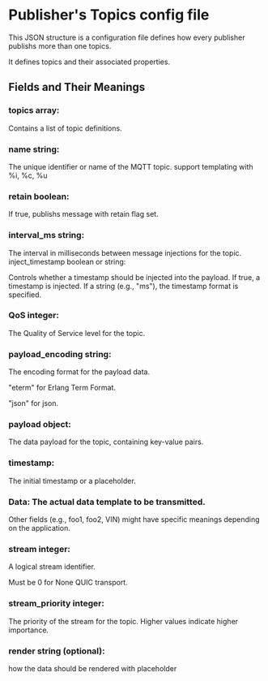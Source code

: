 # Publisher's Topics config file

This JSON structure is a configuration file defines how every publisher publishs more than one topics.

It defines topics and their associated properties.

## Fields and Their Meanings

### topics array:

Contains a list of topic definitions.

### name string:

The unique identifier or name of the MQTT topic.
support templating with %i, %c, %u

### retain boolean:

If true, publishs message with retain flag set.

### interval_ms string:

The interval in milliseconds between message injections for the topic.
inject_timestamp boolean or string:

Controls whether a timestamp should be injected into the payload.
If true, a timestamp is injected.
If a string (e.g., "ms"), the timestamp format is specified.

### QoS integer:

The Quality of Service level for the topic.

### payload_encoding string:

The encoding format for the payload data.

"eterm" for Erlang Term Format.

"json" for json.

### payload object:

The data payload for the topic, containing key-value pairs.

### timestamp:

The initial timestamp or a placeholder.
    
### Data: The actual data template to be transmitted.
Other fields (e.g., foo1, foo2, VIN) might have specific meanings depending on the application.

### stream integer:

A logical stream identifier.

Must be 0 for None QUIC transport.

### stream_priority integer:

The priority of the stream for the topic. Higher values indicate higher importance.

### render string (optional):

how the data should be rendered with placeholder

